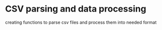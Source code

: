 # CSV parsing and data processing

creating functions to parse csv files and process them into needed format
